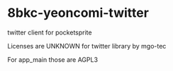 # 8bkc-yeoncomi-twitter
twitter client for pocketsprite

Licenses are UNKNOWN for twitter library by mgo-tec

For app_main those are AGPL3
